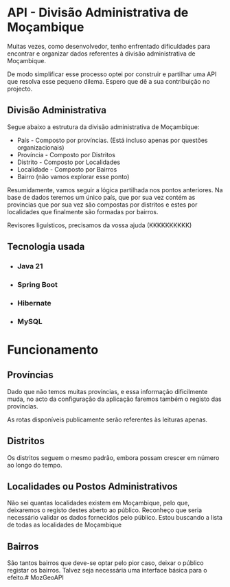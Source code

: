 # API - Divisão Administrativa de Moçambique

Muitas vezes, como desenvolvedor, tenho enfrentado dificuldades
para encontrar e organizar dados referentes à 
divisão administrativa de Moçambique.

De modo simplificar esse processo optei por construir e partilhar 
uma API que resolva esse pequeno dilema. Espero que dê a sua contribuição
no projecto.

## Divisão Administrativa

Segue abaixo a estrutura da divisão administrativa de Moçambique:
* País - Composto por províncias. (Está incluso apenas por questões organizacionais)
* Província - Composto por Distritos
* Distrito - Composto por Localidades
* Localidade - Composto por Bairros
* Bairro (não vamos explorar esse ponto)

Resumidamente, vamos seguir a lógica partilhada nos pontos anteriores.
Na base de dados teremos um único país, que por sua vez contém as 
provincias que por sua vez são compostas por distritos e estes por 
localidades que finalmente são formadas por bairros. 

Revisores liguísticos, precisamos da vossa ajuda (KKKKKKKKKK)

## Tecnologia usada

* ### Java 21
* ### Spring Boot
* ### Hibernate 
* ### MySQL


# Funcionamento

## Províncias
Dado que não temos muitas províncias, e essa informação dificilmente muda, 
no acto da configuração da aplicação faremos também o registo das províncias.

As rotas disponíveis publicamente serão referentes às leituras apenas.

## Distritos
Os distritos seguem o mesmo padrão, embora possam crescer em número ao 
longo do tempo.

## Localidades ou Postos Administrativos
Não sei quantas localidades existem em Moçambique, pelo que, deixaremos o registo 
destes aberto ao público. Reconheço que seria necessário validar os dados 
fornecidos pelo público. Estou buscando a lista de todas as localidades de Moçambique

## Bairros
São tantos bairros que deve-se optar pelo pior caso, deixar o público registar os bairros.
Talvez seja necessária uma interface básica para o efeito.# MozGeoAPI
